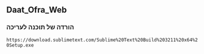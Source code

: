 ## Daat_Ofra_Web

### הורדה של תוכנה לעריכה
`
https://download.sublimetext.com/Sublime%20Text%20Build%203211%20x64%20Setup.exe
`
